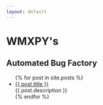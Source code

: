 ```yaml
---
layout: default
---
```


<body>
  <div class="index-wrapper">
    <div class="aside">
      <div class="info-card">
        <h1>WMXPY's</h1>
        <h2>Automated Bug Factory</h2>
      </div>
    </div>
    <div class="index-content">
      <ul class="article-list">
        {% for post in site.posts %}
        <li>
          <a href="{{ post.url }}" class="title">{{ post.title }}</a>
          <div class="title-desc">{{ post.description }}</div>
        </li>
        {% endfor %}
      </ul>
    </div>
  </div>
</body>
